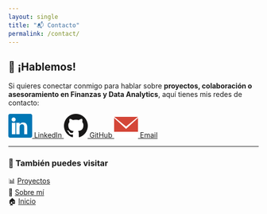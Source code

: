```yaml
---
layout: single
title: "📬 Contacto"
permalink: /contact/
---
```


## 📩 ¡Hablemos!  

Si quieres conectar conmigo para hablar sobre **proyectos, colaboración o asesoramiento en Finanzas y Data Analytics**, aquí tienes mis redes de contacto:

<div class="contact-icons">
  <a href="https://www.linkedin.com/in/mari-carmen-exposito-almela-613ba7302/" target="_blank">
    <img src="/assets/icons/linkedin.svg" alt="LinkedIn"> LinkedIn
  </a>
  <a href="https://github.com/CifrasxExitos" target="_blank">
    <img src="/assets/icons/github.svg" alt="GitHub"> GitHub
  </a>
  <a href="mailto:mexpositoalmela@outlook.es">
    <img src="/assets/icons/email.svg" alt="Email"> Email
  </a>
</div>

---

### 🔗 También puedes visitar  
📊 [Proyectos](./projects)  
📄 [Sobre mí](./about)  
🏠 [Inicio](./)  
